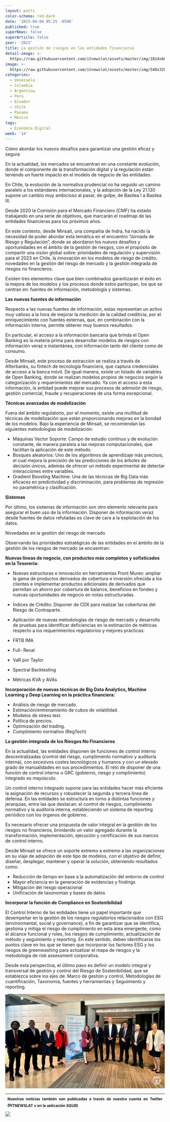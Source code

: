 ```yaml
---
layout: posts
color-schema: red-dark
date: '2023-04-04 05:25 -0500'
published: true
superNews: false
superArticle: false
year: '2023'
title: La gestión de riesgos en las entidades financieras
detail-image: >-
  https://raw.githubusercontent.com/itnewslat/assets/master/img/1024x680/Minsait-evento-g.jpg
image: >-
  https://raw.githubusercontent.com/itnewslat/assets/master/img/540x320/Minsait-evento-p.jpg
categories:
  - Venezuela
  - Colombia
  - Argentina
  - Perú
  - Ecuador
  - Chile
  - Panama
  - Mexico
tags:
  - Economía Digital
week: '14'
---
```

Cómo abordar los nuevos desafíos para garantizar una gestión eficaz y segura
 
En la actualidad, los mercados se encuentran en una constante evolución, donde el componente de la transformación digital y la regulación están teniendo un fuerte impacto en el modelo de negocio de las entidades.
 
En Chile, la evolución de la normativa prudencial no ha seguido un camino paralelo a los estándares internacionales, y la adopción de la Ley 21.130 supone un cambio muy ambicioso al pasar, de golpe, de Basilea I a Basilea III.
 
Desde 2020 la Comisión para el Mercado Financiero (CMF) ha estado trabajando en una serie de objetivos, que marcarán el roadmap de las entidades financieras para los próximos años.
 
En este contexto, desde Minsait, una compañía de Indra, ha nacido la necesidad de poder abordar esta temática en el encuentro “Jornada de Riesgo y Regulación”,  donde se abordaron los nuevos desafíos y oportunidades en el ámbito de la gestión de riesgos, con el propósito de compartir una visión global sobre: prioridades de regulación y supervisión para el 2023 en Chile, la innovación en los modelos de riesgo de crédito, novedades en la gestión del riesgo de mercado y la gestión integrada de riesgos no financieros.
 
Existen tres elementos clave que bien combinados garantizarán el éxito en la mejora de los modelos y los procesos donde estos participan, los que se centran en: fuentes de información, metodología y sistemas.
 
**Las nuevas fuentes de información**
 
Respecto a las nuevas fuentes de información, estas representan un activo muy valioso a la hora de mejorar la medición de la calidad crediticia, por el enriquecimiento con fuentes externas, que, en combinación con la información interna, permite obtener muy buenos resultados.
 
En particular, el acceso a la información bancaria que brinda el Open Banking es la materia prima para desarrollar modelos de riesgos con información veraz e instantánea, con información tanto del cliente como de consumo.
 
Desde Minsait, este proceso de extracción se realiza a través de Afterbanks, su fintech de tecnología financiera, que captura credenciales de acceso a la banca móvil. De igual manera, existe un listado de variables de Open Banking, donde se realizan modelos propios de negocios según la categorización y requerimientos del mercado.  Ya con el acceso a esta información, la entidad puede mejorar sus procesos de admisión de riesgo, gestión comercial, fraude y recuperaciones de una forma excepcional.
 
**Técnicas avanzadas de modelización**
 
Fuera del ámbito regulatorio, por el momento, existe una multitud de técnicas de modelización que están proporcionando mejoras en la bondad de los modelos. Bajo la experiencia de Minsait, se recomiendan las siguientes metodologías de modelización:
 
- Máquinas Vector Soporte: Campo de estudio continuo y de evolución constante, de manera paralela a las mejoras computacionales, que facilitan la aplicación de este método.
- Bosques aleatorios: Uno de los algoritmos de aprendizaje más precisos, el cual mejora la precisión de las predicciones de los árboles de decisión únicos, además de ofrecer un método experimental de detectar interacciones entre variables.
- Gradient Boosting Machine: Una de las técnicas de Big Data más eficaces en predictividad y discriminación, para problemas de regresión no paramétrica y clasificación.
 
**Sistemas**
 
Por último, los sistemas de información son otro elemento relevante para asegurar el buen uso de la información. Disponer de información veraz desde fuentes de datos refutadas es clave de cara a la explotación de los datos.
 
Novedades en la gestión del riesgo de mercado
 
Observando las prioridades estratégicas de las entidades en el ámbito de la gestión de los riesgos de mercado se encuentran:
 
**Nuevas líneas de negocio, con productos más completos y sofisticados en la Tesorería:**
- Nuevas estructuras e innovación en herramientas Front Murex: ampliar la gama de productos derivados de cobertura e inversión ofrecida a los clientes e implementar productos adicionales de derivados que permitan un ahorro por cobertura de balance, beneficios en fondeo y nuevas oportunidades de negocio en notas estructuradas.
- Índices de Crédito: Disponer de CDX para realizar las coberturas del Riesgo de Contraparte.

- Aplicación de nuevas metodologías de riesgo de mercado y desarrollo de pruebas para identificar deficiencias en la estimación de métricas respecto a los requerimientos regulatorios y mejores prácticas:

- FRTB IMA
- Full- Reval
- VaR por Taylor
- Spectral Backtesting
- Métricas KVA y AVAs

**Incorporación de nuevas técnicas de Big Data Analytics, Machine Learning y Deep Learning en la práctica financiera:**

- Análisis de riesgo de mercado.
- Estimación/entrenamiento de cubos de volatilidad.
- Modelos de stress test.
- Política de precios.
- Optimización del trading.
- Cumplimiento normativo (RegTech)

**La gestión integrada de los Riesgos No Financieros**
 
En la actualidad, las entidades disponen de funciones de control interno descentralizadas (control del riesgo, cumplimiento normativo y auditoría interna), con excesivos costes tecnológicos y humanos y con un elevado grado de manualidades en sus procedimientos. El reto de disponer de una función de control interno o GRC (gobierno, riesgo y complimiento) integrado es mayúsculo.
 
Un control interno integrado supone para las entidades hacer más eficiente la asignación de recursos y robustecer la segunda y tercera línea de defensa. En las entidades se estructura en torno a distintas funciones y jerarquías, entre las que destacan: el control de riesgos, cumplimiento normativo y la auditoría interna, estableciendo un sistema de reporting periódico con los órganos de gobierno.
 
Es necesario ofrecer una propuesta de valor integral en la gestión de los riesgos no financieros, brindando un valor agregado durante la transformación, implementación, ejecución y certificación de sus marcos de control interno.
 
Desde Minsait se ofrece un soporte extremo a extremo a las organizaciones en su viaje de adopción de este tipo de modelos, con el objetivo de definir, diseñar, desplegar, mantener y operar la solución, obteniendo resultados como:
 
- Reducción de tiempo en base a la automatización del entorno de control
- Mayor eficiencia en la generación de evidencias y findings
- Mitigación del riesgo operacional
- Unificación de taxonomías y bases de datos
 
**Incorporar la función de Compliance en Sostenibilidad**
 
El Control Interno de las entidades tiene un papel importante que desempeñar en la gestión de los riesgos regulatorios relacionados con ESG (environmental, social y governance), a fin de garantizar que se identifica, gestiona y mitiga el riesgo de cumplimiento en esta área emergente, como el alcance funcional y roles, los riesgos de cumplimiento, actualización de método y seguimiento y reporting. En este sentido, deben identificarse los puntos clave en los que se tienen que incorporar los factores ESG y los riesgos de greenwashing para actualizar el mapa de riesgos y la metodología de risk assessment corporativa.
 
Desde esta perspectiva, el último paso es definir un modelo integral y transversal de gestión y control del Riesgo de Sostenibilidad, que se establezca sobre los ejes de: Marco de gestión y control, Metodologías de cuantificación, Taxonomía, fuentes y herramientas y Seguimiento y reporting.

![](https://raw.githubusercontent.com/itnewslat/assets/master/img/540x320/Minsait-evento-p.jpg)

<table style="height: 42px;" width="569">
<tbody>
<tr>
<td style="text-align: justify;"><sub><strong>Nuestras noticias también son publicadas a través de nuestra cuenta en Twitter <a href="https://twitter.com/itnewslat?lang=es">@ITNEWSLAT</a> y en la aplicación <a href="https://squidapp.co/en/">SQUID</a></strong></sub></td>
</tr>
</tbody>
</table>
<img src="https://tracker.metricool.com/c3po.jpg?hash=56f88a41e39ab42c063cc51676587a04"/>